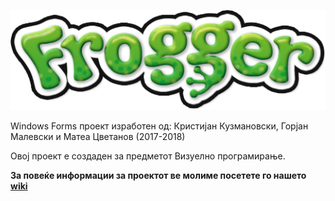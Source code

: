 ![](https://github.com/FullStackBoez/Project/blob/master/FroggerGame/Resources/images/logo.png)

Windows Forms проект изработен од: Кристијан Кузмановски, Горјан Малевски и Матеа Цветанов (2017-2018)

Овој проект е создаден за предметот Визуелно програмирање.

**За повеќе информации за проектот ве молиме посетете го нашето [wiki](https://github.com/FullStackBoez/Project/wiki)**
